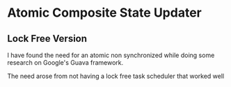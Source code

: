 Atomic Composite State Updater
 =============================
 Lock Free Version
 -----------------
 I have found the need for an atomic non synchronized while doing some research on Google's Guava framework.
 
 The need arose from not having a lock free task scheduler that worked well  
